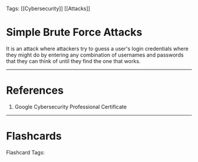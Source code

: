 Tags: [[Cybersecurity]] [[Attacks]]
# Simple Brute Force Attacks

It is an attack where attackers try to guess a user's login credentials where they might do by entering any combination of usernames and passwords that they can think of until they find the one that works.

---
# References

1. Google Cybersecurity Professional Certificate

---
# Flashcards

Flashcard Tags: 